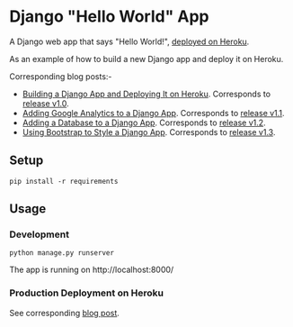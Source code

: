 # Django "Hello World" App

A Django web app that says "Hello World!", [deployed on Heroku](https://django-hello-world-app.herokuapp.com).

As an example of how to build a new Django app and deploy it on Heroku.

Corresponding blog posts:-

* [Building a Django App and Deploying It on Heroku](https://stefanbschneider.github.io/blog/django-heroku). Corresponds to [release v1.0](https://github.com/stefanbschneider/django-hello-world/releases/tag/v1.0.0).
* [Adding Google Analytics to a Django App](https://stefanbschneider.github.io/blog/django-google-analytics). Corresponds to [release v1.1](https://github.com/stefanbschneider/django-hello-world/releases/tag/v1.1.0).
* [Adding a Database to a Django App](https://stefanbschneider.github.io/blog/django-db). Corresponds to [release v1.2](https://github.com/stefanbschneider/django-hello-world/releases/tag/v1.2.0).
* [Using Bootstrap to Style a Django App](https://stefanbschneider.github.io/blog/django-bootstrap). Corresponds to [release v1.3](https://github.com/stefanbschneider/django-hello-world/releases/tag/v1.3.0).

## Setup

```
pip install -r requirements
```

## Usage

### Development

```
python manage.py runserver
```

The app is running on http://localhost:8000/

### Production Deployment on Heroku

See corresponding [blog post](https://stefanbschneider.github.io/blog/django/heroku/github/deployment/2021/01/19/django-heroku.html).

